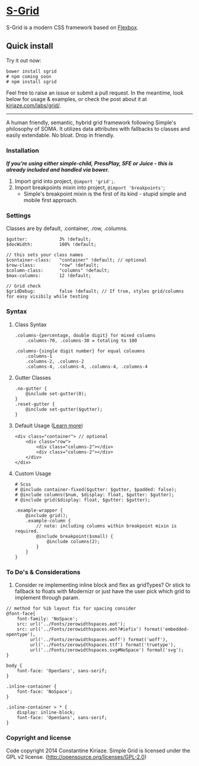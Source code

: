 # [S-Grid](http://getsimple.io)

S-Grid is a modern CSS framework based on [Flexbox](https://developer.mozilla.org/en-US/docs/Web/CSS/CSS_Flexible_Box_Layout/Using_CSS_flexible_boxes).

## Quick install

Try it out now:

```
bower install sgrid
# npm coming soon
# npm install sgrid
```

Feel free to raise an issue or submit a pull request. In the meantime, look below for usage & examples, or check the post about it at [kiriaze.com/labs/grid/](http://kiriaze.com/labs/grid/).

---

A human friendly, semantic, hybrid grid framework following Simple's philosophy of SOMA.
It utilizes data attributes with fallbacks to classes and easily extendable. No bloat. Drop in friendly.


### Installation

_**If you're using either simple-child, PressPlay, SFE or Juice - this is already included and handled via bower.**_

1. Import grid into project, `@import 'grid';`.
2. Import breakpoints mixin into project, `@import 'breakpoints'`;
	* Simple's breakpoint mixin is the first of its kind - stupid simple and mobile first approach.

### Settings

Classes are by default, .container, .row, .columns.

	$gutter: 			3% !default;
	$docWidth: 			100% !default;

	// this sets your class names
	$container-class:	"container" !default; // optional
	$row-class:			"row" !default;
	$column-class:		"columns" !default;
	$max-columns:		12 !default;

	// Grid check
	$gridDebug:			false !default; // If true, styles grid/columns for easy visibily while testing


### Syntax

1. Class Syntax
	```
	.columns-{percentage, double digit} for mixed columns
		.columns-70, .columns-30 = totaling to 100
	
	.columns-{single digit number} for equal coloumns
		.columns-1
		.columns-2, .columns-2
		.columns-4, .columns-4, .columns-4, .columns-4
	```

2. Gutter Classes
	```
	.no-gutter {
		@include set-gutter(0);
	}
	.reset-gutter {
		@include set-gutter($gutter);
	}
	```

3. Default Usage ([Learn more](https://gist.github.com/kiriaze/463b12ac9958189ae0b4))
	```
	<div class="container"> // optional
		<div class="row">
			<div class="columns-2"></div>
			<div class="columns-2"></div>
		</div>
	</div>
	```

4. Custom Usage
	```
	# Scss
	# @include container-fixed($gutter: $gutter, $padded: false);
	# @include columns($num, $display: float, $gutter: $gutter);
	# @include grid($display: float, $gutter: $gutter);
	
	.example-wrapper {
		@include grid();
		.example-column {
			// note: including columns within breakpoint mixin is required.
			@include breakpoint($small) {
				@include columns(2);
			}
		}
	}
	```

### To Do's & Considerations
1. Consider re implementing inline block and flex as gridTypes? Or stick to fallback to floats with Modernizr or just have the user pick which grid to implement through param.
```
// method for %ib layout fix for spacing consider
@font-face{
    font-family: 'NoSpace';
    src: url('../Fonts/zerowidthspaces.eot');
    src: url('../Fonts/zerowidthspaces.eot?#iefix') format('embedded-opentype'),
         url('../Fonts/zerowidthspaces.woff') format('woff'),
         url('../Fonts/zerowidthspaces.ttf') format('truetype'),
         url('../Fonts/zerowidthspaces.svg#NoSpace') format('svg');
}

body {
    font-face: 'OpenSans', sans-serif;
}

.inline-container {
    font-face: 'NoSpace';
}

.inline-container > * {
    display: inline-block;
    font-face: 'OpenSans', sans-serif;
}
```

### Copyright and license
Code copyright 2014 Constantine Kiriaze. Simple Grid is licensed under the GPL v2 license. (http://opensource.org/licenses/GPL-2.0)
